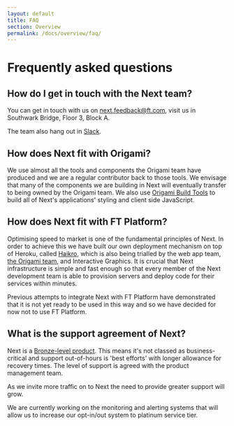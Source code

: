 ```yaml
---
layout: default
title: FAQ 
section: Overview
permalink: /docs/overview/faq/
---
```


# Frequently asked questions

## How do I get in touch with the Next team?

You can get in touch with us on
[next.feedback@ft.com](mailto:next.feedback@ft.com), visit us in Southwark
Bridge, Floor 3, Block A.

The team also hang out in
[Slack](https://financialtimes.slack.com/messages/ft-next/).

## How does Next fit with Origami?

We use almost all the tools and components the Origami team have produced and
we are a regular contributor back to those tools.  We envisage that many of the
components we are building in Next will eventually transfer to being owned by
the Origami team.  We also use [Origami Build
Tools](https://github.com/Financial-Times/origami-build-tools) to build all of
Next's applications' styling and client side JavaScript.

## How does Next fit with FT Platform?

Optimising speed to market is one of the fundamental principles of Next.  In
order to achieve this we have built our own deployment mechanism on top of
Heroku, called [Haikro](https://github.com/matthew-andrews/haikro), which is
also being trialled by the web app team, [the Origami
team](https://twitter.com/SamuelGiles_/status/558635929133666305), and
Interactive Graphics.  It is crucial that Next infrastructure is simple and
fast enough so that every member of the Next development team is able to
provision servers and deploy code for their services within minutes.

Previous attempts to integrate Next with FT Platform have demonstrated that it
is not yet ready to be used in this way and so we have decided for now not to
use FT Platform.

## What is the support agreement of Next?

Next is a [Bronze-level product](https://docs.google.com/spreadsheets/d/1R2cm_MkcLKe6ceoIiFYfnkbE-gXjNMs9JTbvUXbSrs0). This means it's not classed as business-critical and support out-of-hours is 'best efforts' with longer allowance for recovery times. The level of support is agreed with the product management team.

As we invite more traffic on to Next the need to provide greater support will grow.

We are currently working on the monitoring and alerting systems that will allow us to increase our opt-in/out system to platinum service tier.
